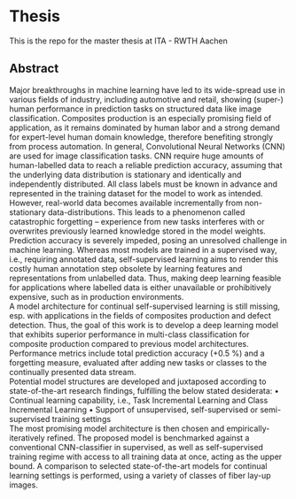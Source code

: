 # Thesis
This is the repo for the master thesis at ITA - RWTH Aachen

## Abstract
Major breakthroughs in machine learning have led to its wide-spread use in various fields of industry, including automotive and retail, showing (super-) human performance in prediction tasks on structured data like image classification. Composites production is an especially promising field of application, as it remains dominated by human labor and a strong demand for expert-level human domain knowledge, therefore benefiting strongly from process automation.
In general, Convolutional Neural Networks (CNN) are used for image classification tasks. CNN require huge amounts of human-labelled data to reach a reliable prediction accuracy, assuming that the underlying data distribution is stationary and identically and independently distributed. All class labels must be known in advance and represented in the training dataset for the model to work as intended. <br />
However, real-world data becomes available incrementally from non-stationary data-distributions. This leads to a phenomenon called catastrophic forgetting – experience from new tasks interferes with or overwrites previously learned knowledge stored in the model weights. Prediction accuracy is severely impeded, posing an unresolved challenge in machine learning. Whereas most models are trained in a supervised way, i.e., requiring annotated data, self-supervised learning aims to render this costly human annotation step obsolete by learning features and representations from unlabelled data. Thus, making deep learning feasible for applications where labelled data is either unavailable or prohibitively expensive, such as in production environments. <br />
A model architecture for continual self-supervised learning is still missing, esp. with applications in the fields of composites production and defect detection.
Thus, the goal of this work is to develop a deep learning model that exhibits superior performance in multi-class classification for composite production compared to previous model architectures. Performance metrics include total prediction accuracy (+0.5 %) and a forgetting measure, evaluated after adding new tasks or classes to the continually presented data stream. <br />
Potential model structures are developed and juxtaposed according to state-of-the-art research findings, fulfilling the below stated desiderata:
•	Continual learning capability, i.e., Task Incremental Learning and Class Incremental Learning
•	Support of unsupervised, self-supervised or semi-supervised training settings <br />
The most promising model architecture is then chosen and empirically-iteratively refined. The proposed model is benchmarked against a conventional CNN-classifier in supervised, as well as self-supervised training regime with access to all training data at once, acting as the upper bound. A comparison to selected state-of-the-art models for continual learning settings is performed, using a variety of classes of fiber lay-up images. <br />
